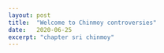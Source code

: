 ```yaml
---
layout: post
title:  "Welcome to Chinmoy controversies"
date:   2020-06-25
excerpt: "chapter sri chinmoy"
---
```

